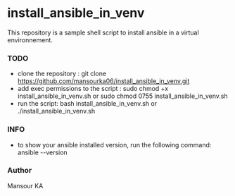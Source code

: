 # install_ansible_in_venv
This repository is a sample shell script to install ansible in a virtual environnement.


### TODO
 *  clone the repository : git clone https://github.com/mansourka06/install_ansible_in_venv.git
 *  add exec permissions to the script : sudo chmod +x install_ansible_in_venv.sh or sudo chmod 0755 install_ansible_in_venv.sh
 *  run the script: bash install_ansible_in_venv.sh or ./install_ansible_in_venv.sh

### INFO
* to show your ansible installed version, run the following command: 
    ansible --version 
    
    
    
  
### Author
Mansour KA

